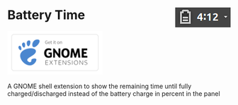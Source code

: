 # Battery Time <img src="panel.png" align="right" alt="icon">

[<img src="https://raw.githubusercontent.com/andyholmes/gnome-shell-extensions-badge/master/get-it-on-ego.svg?sanitize=true" height="100">](https://extensions.gnome.org/extension/1475/battery-time/)

A GNOME shell extension to show the remaining time until fully charged/discharged instead of the battery charge in percent in the panel
